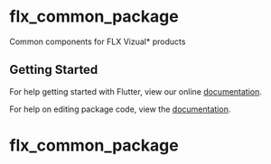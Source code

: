 # flx_common_package

Common components for FLX Vizual* products

## Getting Started

For help getting started with Flutter, view our online [documentation](https://flutter.io/).

For help on editing package code, view the [documentation](https://flutter.io/developing-packages/).
# flx_common_package
